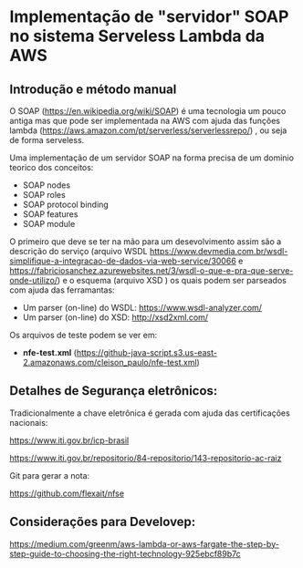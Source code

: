 # Implementação de "servidor" SOAP no sistema Serveless Lambda da AWS
## Introdução e método manual

O SOAP (https://en.wikipedia.org/wiki/SOAP) é uma tecnologia um pouco antiga mas que pode ser implementada na AWS com ajuda das funções lambda (https://aws.amazon.com/pt/serverless/serverlessrepo/) , ou seja de forma serveless. 

Uma implementação de um servidor SOAP na forma precisa de um dominio teorico dos conceitos:

+ SOAP nodes
+ SOAP roles    
+ SOAP protocol binding    
+ SOAP features   
+ SOAP module

O primeiro que deve se ter na mão para um desevolvimento assim são a descrição do serviço (arquivo WSDL https://www.devmedia.com.br/wsdl-simplifique-a-integracao-de-dados-via-web-service/30066 e https://fabriciosanchez.azurewebsites.net/3/wsdl-o-que-e-pra-que-serve-onde-utilizo/) e o esquema (arquivo XSD ) os quais podem ser parseados com ajuda das ferramantas:

+ Um parser (on-line) do WSDL: https://www.wsdl-analyzer.com/
+ Um parser (on-line) do XSD: http://xsd2xml.com/

Os arquivos de teste podem se ver em:

+ **nfe-test.xml** (https://github-java-script.s3.us-east-2.amazonaws.com/cleison_paulo/nfe-test.xml)

## Detalhes de Segurança eletrônicos:

Tradicionalmente a chave eletrônica é gerada com ajuda das certificações nacionais:

https://www.iti.gov.br/icp-brasil

https://www.iti.gov.br/repositorio/84-repositorio/143-repositorio-ac-raiz

Git para gerar a nota:

https://github.com/flexait/nfse

## Considerações para Develovep:

https://medium.com/greenm/aws-lambda-or-aws-fargate-the-step-by-step-guide-to-choosing-the-right-technology-925ebcf89b7c
<!---
SOAP
    This is a set of rules formalizing and governing the format and processing rules for information exchanged between a SOAP sender and a SOAP receiver.
SOAP nodes
    These are physical/logical machines with processing units which are used to transmit/forward, receive and process SOAP messages. These are analogous to nodes in a network.
SOAP roles
    Over the path of a SOAP message, all nodes assume a specific role. The role of the node defines the action that the node performs on the message it receives. For example, a role "none" means that no node will process the SOAP header in any way and simply transmit the message along its path.
SOAP protocol binding
    A SOAP message needs to work in conjunction with other protocols to be transferred over a network. For example, a SOAP message could use TCP as a lower layer protocol to transfer messages. These bindings are defined in the SOAP protocol binding framework.[13]
SOAP features
    SOAP provides a messaging framework only. However, it can be extended to add features such as reliability, security etc. There are rules to be followed when adding features to the SOAP framework.
SOAP module
    A collection of specifications regarding the semantics of SOAP header to describe any new features being extended upon SOAP. A module needs to realize zero or more features. SOAP requires modules to adhere to prescribed rules.[14]

-->



<!---


https://www.soapui.org/soapui-projects/soapui-projects.html/

Para este fim foi construído inicialmente um sistema caraterziado por:

+ Processamentos de fluxos de dados em JSON:
	- Lembremos que a consulta desde a CLI é feito com os comandos JSON:
	```bash
	aws glacier initiate-job --job-parameters '{"Type": "inventory-retrieval"}' --account-id YOUR_ACCOUNT_ID --region YOUR_REGION --vault-name YOUR_VAULT_NAME 
	```

+ Este procedimento de inventário demora aproximadamente 4 horas, e pode ser monitorado consultando a lista de trabalhos relacionada com dito VAULT:
	```bash
	aws glacier list-jobs --account-id - --vault-name 2020_abril_06
	```
+ Sendo possível esperar como resposta perante a consulta anterior:

	```json
			{
				"JobList": [
					{
						"InventoryRetrievalParameters": {
							"Format": "JSON"
						}, 
						"VaultARN": "arn:aws:glacier:us-east-2:937852338641:vaults/2020_abril_06", 
						"Completed": false, 
						"JobId": "O0bmSJWCWIJOTojdj_BhQjbdN6jrQ1O-q3A6v79d5MI-2mHbl-1iTnZUk0vhrrL-R44A70KO3767Azzz9STA9mMknVuD", 
						"Action": "InventoryRetrieval", 
						"CreationDate": "2020-07-12T14:55:22.300Z", 
						"StatusCode": "InProgress"
					}
				]
			}
	```

+ Se a resposta for do tipo:

	```json
	{
		"JobList": [
			{
				"CompletionDate": "2020-07-12T18:40:02.958Z", 
				"VaultARN": "arn:aws:glacier:us-east-2:937852338641:vaults/2020_abril_06", 
				"InventoryRetrievalParameters": {
					"Format": "JSON"
				}, 
				"Completed": true, 
				"InventorySizeInBytes": 34120, 
				"JobId": "O0bmSJWCWIJOTojdj_BhQjbdN6jrQ1O-q3A6v79d5MI-2mHbl-1iTnZUk0vhrrL-R44A70KO3767Azzz9STA9mMknVuD", 
				"Action": "InventoryRetrieval", 
				"CreationDate": "2020-07-12T14:55:22.300Z", 
				"StatusMessage": "Succeeded", 
				"StatusCode": "Succeeded"
			}
		]
	}

	```
Estariamos perando um cenário de "trabalho pronto" ("StatusCode": "Succeeded")
+ Já com este ("StatusCode": "Succeeded") pode-se coletar o inventário do VAULT usando:
	```bash
	aws glacier get-job-output --account-id - --vault-name 2020_abril_06 --job-id  O0bmSJWCWIJOTojdj_BhQjbdN6jrQ1O-q3A6v79d5MI-2mHbl-1iTnZUk0vhrrL-R44A70KO3767Azzz9STA9mMknVuD inventario_JSON.txt
	```
	Obte-se desta linha de comando o arquivo "inventario_JSON.txt" que pode ser estudado com ajuda dos arquivos:
	- **ler_inventario_SAIDA_ArchiveId.py** (Pare gerar uma lista de ArchiveID)
	- **ler_inventario_SAIDA_DATA.py** (Para ver a data de criação de cada elemento)
+ Pode-se criar uma lista de ArchiveID com ajuda do **"ler_inventario_SAIDA_ArchiveId.py"** e assim poder criar os JOBs de recuperação de dito arquivo (identificado com o ArchiveID) em cada vault usando o comando CLI:
	```bash
	aws glacier initiate-job --account-id - --vault-name 2020_abril_06  --job-parameters '{"Type": "archive-retrieval","ArchiveId": "'$line'","Description": "'$lista' '$indice'"}'
	```
	Com o intuito de fazer este pedido de "archive-retrieval" de forma massiva foi feito um shell chamdado de **"processar.sh"** que tem a capacidade de pegar os arquivos da pasta "fazer" para ler o conteúdo de cada arquivo (de nome "x*") e posteriormente colocar dito arquivo na pasta "feitos".

+ Etapa final na qual se gera uma arquivo único com ajuda do arquivo **"get_ARQUIVOS.py"** prévia execução do comando:
  
	```bash
	aws glacier list-jobs --account-id - --vault-name 2020_abril_06	 > testar	
	```

	Cabe salientar que será preciso invocar o python na forma:

	```bash
	python get_ARQUIVOS.py
	```	
Ve-se que este processamento manual pode-se transformar numa "Máquina de Estado" com ajuda da plataforma STEP AWS.

# Usando SNS, STEP, e lambda functions:






+ Migrar o projeto anterior para consultar uma API (https://q2gp3i5m5c.execute-api.us-east-2.amazonaws.com/default/jogo_quina?numero_jogo=111) desenvolvida em AWS lambda (https://github.com/julian-gamboa-bahia/jogo_quina/blob/master/consulta_sequencia.js)
  - Para este fim será preciso apenas usar uma consulta "$.getJSON" consultando a API já mencionada.

+ Sub-lists are made by indenting 2 spaces:
  - Marker character change forces new list start:
    * Ac tristique libero volutpat at
    + Facilisis in pretium nisl aliquet
    - Nulla volutpat aliquam velit
+ Very easy!




Não se esqueça de usar o CACHE das credenciais para agilizar as operações

+ git config --global credential.helper cache

+ git config --global credential.helper 'cache --timeout=13600'

-->
